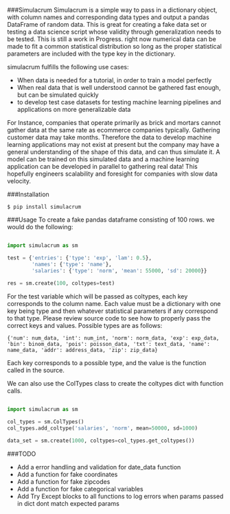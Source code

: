 ###Simulacrum
Simulacrum is a simple way to pass in a dictionary object, with column names and corresponding data types and output a pandas
DataFrame of random data. This is great for creating a fake data set or testing a data science script whose validity through
generalization needs to be tested. This is still a work in Progress. right now numerical data can be made to fit a common
statistical distribution so long as the proper statistical parameters are included with the type key in the dictionary.

simulacrum fulfills the following use cases:
- When data is needed for a tutorial, in order to train a model perfectly
- When real data that is well understood cannot be gathered fast enough, but can be simulated quickly
- to develop test case datasets for testing machine learning pipelines and applications on more generalizable data


For Instance, companies that operate primarily as brick and mortars cannot gather data at
the same rate as ecommerce companies typically. Gathering customer data may take months. Therefore the data to develop machine learning applications may not exist at
present but the company may have a general understanding of the shape of this data, and can thus simulate it. A model can be
trained on this simulated data and a machine learning application can be developed in parallel to gathering real data! This
hopefully engineers scalability and foresight for companies with slow data velocity.

###Installation

```
$ pip install simulacrum
```

###Usage
To create a fake pandas dataframe consisting of 100 rows. we would do the following:
```python

import simulacrum as sm

test = {'entries': {'type': 'exp', 'lam': 0.5},
        'names': {'type': 'name'},
        'salaries': {'type': 'norm', 'mean': 55000, 'sd': 20000}}
        
res = sm.create(100, coltypes=test)
```
For the test variable which will be passed as coltypes, each key corresponds to the column name. Each value must be a dictionary
with one key being type and then whatever statistical parameters if any correspond to that type. Please review source code to
see how to properly pass the correct keys and values. Possible types are as follows:

`{'num': num_data, 'int': num_int, 'norm': norm_data, 'exp': exp_data, 'bin': binom_data, 'pois': poisson_data, 'txt': text_data, 'name': name_data, 'addr': address_data, 'zip': zip_data}`

Each key corresponds to a possible type, and the value is the function called in the source.

We can also use the ColTypes class to create the coltypes dict with function calls.

```python

import simulacrum as sm

col_types = sm.ColTypes()
col_types.add_coltype('salaries', 'norm', mean=50000, sd=1000)

data_set = sm.create(1000, coltypes=col_types.get_coltypes())
```

###TODO
- Add a error handling and validation for date_data function
- Add a function for fake coordinates
- Add a function for fake zipcodes
- Add a function for fake categorical variables
- Add Try Except blocks to all functions to log errors when params passed in dict dont match expected params

